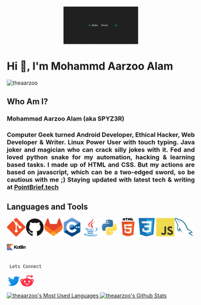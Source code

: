 <p align="center"> <img src="https://raw.githubusercontent.com/theaarzoo/theaarzoo/master/img/hello.gif" alt="hello"  width="200" height="100"/> </p>

# Hi 👋, I'm Mohammd Aarzoo Alam


<p align="left"> <img src="https://komarev.com/ghpvc/?username=theaarzoo&label=Views&color=blue&style=plastic" alt="theaarzoo" /> </p>

## Who Am I?

<h3 align="justify">
Mohammad Aarzoo Alam (aka SPYZ3R)
</h3>

<h3 align="justify">
Computer Geek turned Android Developer, Ethical Hacker, Web Developer & Writer. Linux Power User with touch typing. Java joker and magician who can crack silly jokes with it.
Fed and loved python snake for my automation, hacking & learning based tasks. I made up of HTML and CSS. But my actions are based on javascript, which can be a two-edged sword, so be cautious with me ;)
Staying updated with latest tech & writing at <a href="https://pointbrief.tech">PointBrief.tech</a>
</h3>

## Languages and Tools

<img src="https://github.com/devicons/devicon/blob/master/icons/git/git-original.svg" alt="Git" width="50" height="50"/><img src="https://github.com/devicons/devicon/blob/master/icons/github/github-original.svg" alt="GitHub" width="50" height="50"/><img src="https://github.com/devicons/devicon/blob/master/icons/gitlab/gitlab-original.svg" alt="GitLab" width="50" height="50"/><img src="https://github.com/devicons/devicon/blob/master/icons/cplusplus/cplusplus-original.svg" alt="C++" width="50" height="50"/><img src="https://github.com/devicons/devicon/blob/master/icons/java/java-original.svg" alt="java" width="50" height="50"/><img src="https://github.com/devicons/devicon/blob/master/icons/python/python-original.svg" alt="python" width="50" height="50"/><img src="https://github.com/devicons/devicon/blob/master/icons/html5/html5-original-wordmark.svg" alt="html5" width="50" height="50"/><img src="https://github.com/devicons/devicon/blob/master/icons/css3/css3-original.svg" alt="html5" width="50" height="50"/><img src="https://github.com/devicons/devicon/blob/master/icons/javascript/javascript-original.svg" alt="html5" width="50" height="50"/><img src="https://github.com/devicons/devicon/blob/master/icons/mysql/mysql-original.svg" alt="mySql" width="50" height="50"/><img src="https://github.com/devicons/devicon/blob/master/icons/kotlin/kotlin-original-wordmark.svg" alt="Kotlin" width="50" height="50"/>

<code> Lets Connect </code>

<section align="center">

<a href="https://twitter.com/iaarzooalam">
  <img align="left" alt="Mohammad Aarzoo Alam | Twitter" title="Twitter" width="36px" src="https://raw.githubusercontent.com/theaarzoo/theaarzoo/master/img/twitter.svg" />
</a>
<a href="https://www.reddit.com/user/theaarzoo/">
  <img align="left" alt="Mohammad Aarzoo Alam's Reddit" title="Reddit" width="36px" src="https://raw.githubusercontent.com/theaarzoo/theaarzoo/master/img/reddit.svg" />
</a>
</section>

<br><br>

  <section>
  <a href="https://github-readme-stats.vercel.app/api/top-langs/?username=theaarzoo&show_icons=true&theme=radical&layout=compact&count_private=true">
  <img width="45%" src="https://github-readme-stats.vercel.app/api/top-langs/?username=theaarzoo&show_icons=true&theme=radical&layout=compact&count_private=true" alt="theaarzoo's Most Used Languages" >
  </a>
  <a href="https://github-readme-stats.vercel.app/api?username=theaarzoo&show_icons=true&theme=radical&layout=compact&count_private=true">
  <img width="54%" src="https://github-readme-stats.vercel.app/api?username=theaarzoo&show_icons=true&theme=radical&layout=compact&count_private=true" alt="theaarzoo's Github Stats" >
  </a>
</section>
